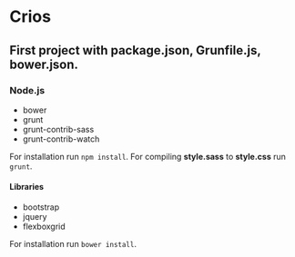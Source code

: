 # Crios
## First project with package.json, Grunfile.js, bower.json.

### Node.js
- bower
- grunt
- grunt-contrib-sass
- grunt-contrib-watch

For installation run `npm install`.
For compiling **style.sass** to **style.css** run `grunt`.

#### Libraries
- bootstrap
- jquery
- flexboxgrid

For installation run `bower install`.
